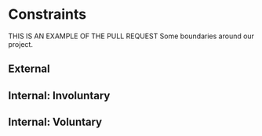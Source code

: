 # Constraints

<!-- this file is just a template, modify it as much as you need -->
THIS IS AN EXAMPLE OF THE PULL REQUEST
Some boundaries around our project.

## External

<!--
  constraints coming from the outside that your team has no control over. these may include:
  - project deadlines
  - grading criteria
  - ...
-->

## Internal: Involuntary

<!--
  constraints that come from within your team, and you have no control over. they may include:
  - each of your individual skill levels
  - amount of time available to work on the project
  - ...
-->

## Internal: Voluntary

<!--
  constraints that your team decided on to help scope the project. they may include:
  - coding style & conventions
  - a PR checklist for the project repository
  - the number of hours you want to spend working
  - limiting technologies to focus on a specific one
  - ...
-->

